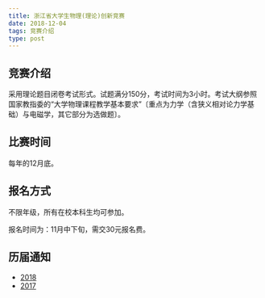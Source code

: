 ```yaml
---
title: 浙江省大学生物理(理论)创新竞赛
date: 2018-12-04
tags: 竞赛介绍
type: post
---
```


## 竞赛介绍

采用理论题目闭卷考试形式。试题满分150分，考试时间为3小时。考试大纲参照国家教指委的“大学物理课程教学基本要求”〔重点为力学（含狭义相对论力学基础）与电磁学，其它部分为选做题〕。

<!-- more -->

## 比赛时间

每年的12月底。

## 报名方式

不限年级，所有在校本科生均可参加。

报名时间为：11月中下旬，需交30元报名费。

## 历届通知

- [2018](http://jwc.hdu.edu.cn/info/71497.jspx)
- [2017](http://jwc.hdu.edu.cn/info/71251.jspx)
